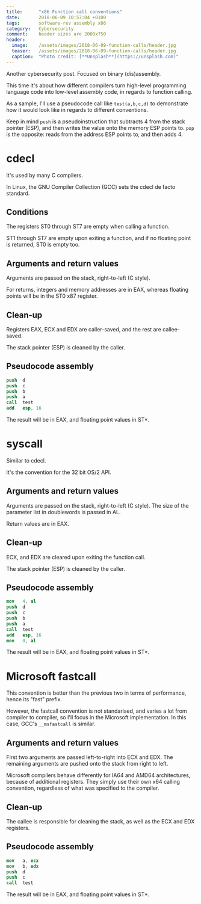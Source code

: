 ```yaml
---
title:      "x86 Function call conventions"
date:       2018-06-09 10:57:04 +0100
tags:       software-rev assembly x86
category:   Cybersecurity
comment:    header sizes are 2000x750
header:
  image:	/assets/images/2018-06-09-function-calls/header.jpg
  teaser:	/assets/images/2018-06-09-function-calls/header.jpg
  caption:	"Photo credit: [**Unsplash**](https://unsplash.com)"
---
```


Another cybersecurity post. Focused on binary (dis)assembly.

This time it's about how different compilers turn high-level programming language code into low-level assembly code, in regards to function calling.

As a sample, I'll use a pseudocode call like `test(a,b,c,d)` to demonstrate how it would look like in regards to different conventions.

Keep in mind `push` is a pseudoinstruction that subtracts 4 from the stack pointer (ESP), and then writes the value onto the memory ESP points to. `pop` is the opposite: reads from the address ESP points to, and then adds 4.

# cdecl

It's used by many C compilers.

In Linux, the GNU Compiler Collection (GCC) sets the cdecl de facto standard.

## Conditions

The registers ST0 through ST7 are empty when calling a function.

ST1 through ST7 are empty upon exiting a function, and if no floating point is returned, ST0 is empty too.

## Arguments and return values

Arguments are passed on the stack, right-to-left (C style).

For returns, integers and memory addresses are in EAX, whereas floating points will be in the ST0 x87 register.

## Clean-up

Registers EAX, ECX and EDX are caller-saved, and the rest are callee-saved.

The stack pointer (ESP) is cleaned by the caller.

## Pseudocode assembly

```nasm
push  d
push  c
push  b
push  a
call  test
add   esp, 16
```

The result will be in EAX, and floating point values in ST*.

# syscall

Similar to cdecl.

It's the convention for the 32 bit OS/2 API.

## Arguments and return values

Arguments are passed on the stack, right-to-left (C style). The size of the parameter list in doublewords is passed in AL.

Return values are in EAX.

## Clean-up

ECX, and EDX are cleared upon exiting the function call.

The stack pointer (ESP) is cleaned by the caller.

## Pseudocode assembly

```nasm
mov   4, al
push  d
push  c
push  b
push  a
call  test
add   esp, 16
mov   0, al
```

The result will be in EAX, and floating point values in ST*.

# Microsoft fastcall

This convention is better than the previous two in terms of performance, hence its "fast" prefix.

However, the fastcall convention is not standarised, and varies a lot from compiler to compiler, so I'll focus in the Microsoft implementation. In this case, GCC's `__msfastcall` is similar.

## Arguments and return values

First two arguments are passed left-to-right into ECX and EDX. The remaining arguments are pushed onto the stack from right to left.

Microsoft compilers behave differently for IA64 and AMD64 architectures, because of additional registers. They simply use their own x64 calling convention, regardless of what was specified to the compiler.

## Clean-up

The callee is responsible for cleaning the stack, as well as the ECX and EDX registers.

## Pseudocode assembly

```nasm
mov   a, ecx
mov   b, edx
push  d
push  c
call  test
```

The result will be in EAX, and floating point values in ST*.
